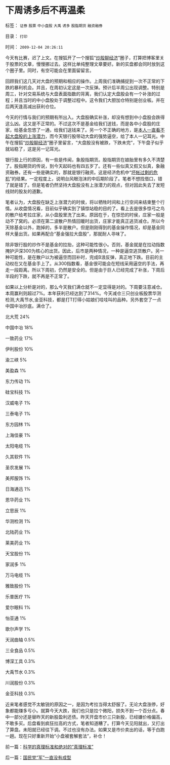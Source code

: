 # 下周诱多后不再温柔

标签： `证券` `股票` `中小盘股` `大禹` `诱多` `股脂期货` `融资融券` 

目录： `打印`

时间： `2009-12-04 20:26:11`

今天有比赛，迟了上文。在搜狐开了一个搜狐“[炒股聊经济](http://sanstock.q.sohu.com/)”圈子，打算把博客里关于股票的文章，慢慢挪过去。这样比单纯整理文章要好。新的实盘都会同时放到这个圈子里。同时，有空可能会在里面留留言。

回顾我们这几天对大盘的预期和相应的操作。上周我们准确捕捉到一次不正常的下跌的暴利机会。并且，在周初认定这是一次反弹。预计后半周公出现调整。特别是周三，针对交易系统与大盘表面指数的背离，我们认定大盘股会有一个补涨的过程；并且当时的中小盘股处于调整过程中。这令我们大胆加仓特别是创业板。并在后两天逢高减出获利仓位。

今天的行情与我们的预期有所出入。大盘股确实补涨，却没有想到中小盘股会跌得这么凶。这又是不正常的。不过这次不是基金给我们送钱，而是各中小盘股的庄家，给基金忽悠了一通，给我们送钱来了。另一个不正确的地方，是[本人一直看不起大盘股的上涨潜力](../../../2009/12/3/经济危机蓝筹没有走强的机会.md)，而今天银行股带动大盘的强势逼空，给了本人一记耳光。中午在搜狐“[炒股聊经济](http://sanstock.q.sohu.com/)”圈子里留言，“大盘股没有被跌，下跌未完”，下午盘子似乎就站稳了，这是另一记耳光。

银行股上行的原因，有一些是传闻，象股指期货。股指期货在娘胎里有多久不清楚了。股指期货的传说，到今天起码也有四五岁了。还有一些似真又假又似真，象融资融券。还有一些是确实的，那就是银行融资。这是经济危机中“[坏帐过剩的危机](../../../2009/11/29/大萧条后凯恩斯主义和“坏帐过剩的危机”.md)”的结果。一定程度上，说明台风眼泡沫的中后期阶段了。笔者不想找借口，错了就是错了。但是笔者仍然坚持大盘股没有上涨潜力的观点，但对因此失去了发短线财的股友的道歉。

笔者认为，大盘股在缺乏上涨潜力的时侯，将以牺牲时间和上行空间来结束整个行情。从收盘情况看，目前似乎确实到了镇惊站稳的目的了。看上去是很多惊弓之鸟的散户给考拉庄家，从小盘股里洗了出来。原因在于，在惊恐的时侯，庄家一般是动不了窝的。必须在第二波散户热情回暖时出货，庄家才能真正逃货减仓。所以今天除基金以外，跑掉的，多半是散户。但是刚刚得到的基金操作情况，却是基金同样大量出货。如果再配合“基金强拉大盘股”，那就耐人寻味了。

除非银行股的炒作不是基金的拉抬，这种可能性很小。否则，基金就是在拉动指数掩护沪深300为核心的出货。因此，后市是两种情况，一种是逼空逃货散户。另一种可能性，是在散户以为被逼空而回补时，完成B浪反弹，真正地下跌。目前的主动权在又在基金手上了。从300指数看，基金很可能会在短线采用逼空的手法，再走一段距离。所以下周初，仍然是安全的。但是由于巨人已经完成了补涨，下周后半段的下跌，就不再是不正常了。

如果以上分析是对的，那么今天我们满仓就不一定显得是对的。下周要注意减仓。本周赢利则超过7%。本年获利已经达到了314%。今天减仓三只创业板股票华测检测,大禹节水,金亚科技，都是打T打得小姑娘们哇哇叫的品种。另外套空了一点中国中冶抄底。满仓了。

北大荒 24%

中国中冶 18%

一致药业 17%

伊利股份 10%

渝三峡 5%

美盈森 1%

东力传动 1%

硅宝科技 1%

汉威电子 1%

三泰电子 1%

东方园林 1%

上海佳豪 1%

太阳电缆 1%

久其软件 1%

圣农发展 1%

美邦服饰 1%

日海通迅 1%

恩华药业 1%

立思辰 1%

华测检测 1%

北陆药业 1%

莱美药业 1%

天宝股份 1%

家润多 1%

万马电缆 1%

雅致股份 1%

乐普医疗 1%

爱尔眼科 1%

怡亚通 1%

歌尔声学 1%

天润曲轴 0.5%

三全食品 0.5%

博深工具 0.3%

大禹节水 0.3%

川润股份 0.3%

金亚科技 0.3%

近来笔者感觉不太敏锐的原因之一，是因为考拉当得太舒服了。无论大盘涨停，好象都能赚多亏小。就算今天大跌，我们也只是拉个微阳，损失不到一个百分点。春中一部分还是替昨天的新股盈利还债。昨天开盘市价三只新股，已经嫌价格偏高，不敢多买。后盘看到疯狂拉高的方式，笔者知道糟了。打算今天见阳就出，又打出了算盘。未阳就已经往下调。不过也没有办法。如果又是市价卖出的话，等于白跑一趟。现在只好重新开始“小盘被套解套法”，补仓！



前一篇：[科学的真理标准和绝对的“真理标准”](../../../2009/12/4/科学的真理标准和绝对的“真理标准”.md)

后一篇：[国民党“军”一直没有成型](../../../2009/12/4/国民党“军”一直没有成型.md)